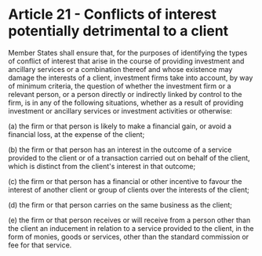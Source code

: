 # Article 21 - Conflicts of interest potentially detrimental to a client


Member States shall ensure that, for the purposes of identifying the types of conflict of interest that arise in the course of providing investment and ancillary services or a combination thereof and whose existence may damage the interests of a client, investment firms take into account, by way of minimum criteria, the question of whether the investment firm or a relevant person, or a person directly or indirectly linked by control to the firm, is in any of the following situations, whether as a result of providing investment or ancillary services or investment activities or otherwise:

(a) the firm or that person is likely to make a financial gain, or avoid a financial loss, at the expense of the client;

(b) the firm or that person has an interest in the outcome of a service provided to the client or of a transaction carried out on behalf of the client, which is distinct from the client's interest in that outcome;

(c) the firm or that person has a financial or other incentive to favour the interest of another client or group of clients over the interests of the client;

(d) the firm or that person carries on the same business as the client;

(e) the firm or that person receives or will receive from a person other than the client an inducement in relation to a service provided to the client, in the form of monies, goods or services, other than the standard commission or fee for that service.
